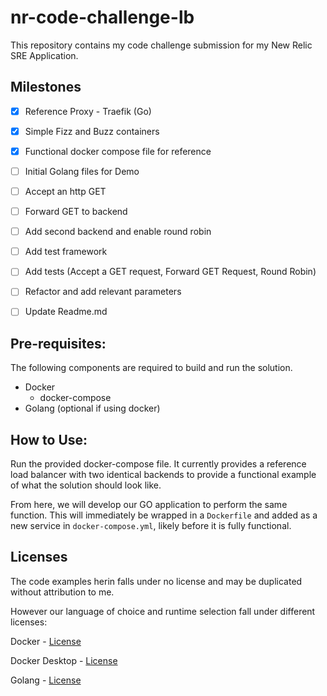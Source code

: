 # nr-code-challenge-lb

This repository contains my code challenge submission for my New Relic SRE Application.

## Milestones

- [X] Reference Proxy - Traefik (Go)
- [X] Simple Fizz and Buzz containers
- [X] Functional docker compose file for reference
- [ ] Initial Golang files for Demo
- [ ] Accept an http GET
- [ ] Forward GET to backend
- [ ] Add second backend and enable round robin
- [ ] Add test framework
- [ ] Add tests (Accept a GET request, Forward GET Request, Round Robin)
- [ ] Refactor and add relevant parameters
- [ ] Update Readme.md


## Pre-requisites:

The following components are required to build and run the solution.

* Docker
  * docker-compose
* Golang (optional if using docker)

## How to Use:

Run the provided docker-compose file. It currently provides a reference load balancer with two identical backends to provide a functional example of what the solution should look like. 

From here, we will develop our GO application to perform the same function. This will immediately be wrapped in a `Dockerfile` and added as a new service in `docker-compose.yml`, likely before it is fully functional. 

## Licenses

The code examples herin falls under no license and may be duplicated without attribution to me.



However our language of choice and runtime selection fall under different licenses:

Docker - [License](https://github.com/moby/moby/blob/master/LICENSE)

Docker Desktop - [License](https://docs.docker.com/subscription/#docker-desktop-license-agreement)

Golang - [License](https://go.dev/LICENSE)


